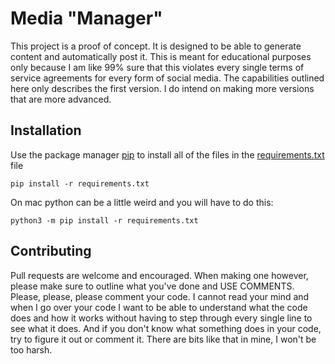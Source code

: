 # Media "Manager"

This project is a proof of concept. It is designed to be able to generate content and automatically post it. This is meant for educational purposes only because I am like 99% sure that this violates every single terms of service agreements for every form of social media. The capabilities outlined here only describes the first version. I do intend on making more versions that are more advanced.

## Installation

Use the package manager [pip](https://pip.pypa.io/en/stable/) to install all of the files in the [requirements.txt](requirements.txt) file

```
pip install -r requirements.txt
```

On mac python can be a little weird and you will have to do this:

```
python3 -m pip install -r requirements.txt
```

## Contributing

Pull requests are welcome and encouraged. When making one however, please make sure to outline what you've done and USE COMMENTS. Please, please, please comment your code. I cannot read your mind and when I go over your code I want to be able to understand what the code does and how it works without having to step through every single line to see what it does. And if you don't know what something does in your code, try to figure it out or comment it. There are bits like that in mine, I won't be too harsh.
